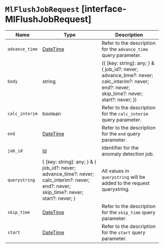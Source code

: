 # `MlFlushJobRequest` [interface-MlFlushJobRequest]

| Name | Type | Description |
| - | - | - |
| `advance_time` | [DateTime](./DateTime.md) | Refer to the description for the `advance_time` query parameter. |
| `body` | string | ({ [key: string]: any; } & { job_id?: never; advance_time?: never; calc_interim?: never; end?: never; skip_time?: never; start?: never; }) | All values in `body` will be added to the request body. |
| `calc_interim` | boolean | Refer to the description for the `calc_interim` query parameter. |
| `end` | [DateTime](./DateTime.md) | Refer to the description for the `end` query parameter. |
| `job_id` | [Id](./Id.md) | Identifier for the anomaly detection job. |
| `querystring` | { [key: string]: any; } & { job_id?: never; advance_time?: never; calc_interim?: never; end?: never; skip_time?: never; start?: never; } | All values in `querystring` will be added to the request querystring. |
| `skip_time` | [DateTime](./DateTime.md) | Refer to the description for the `skip_time` query parameter. |
| `start` | [DateTime](./DateTime.md) | Refer to the description for the `start` query parameter. |
